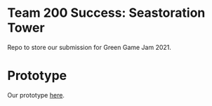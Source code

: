 # Team 200 Success: Seastoration Tower
Repo to store our submission for Green Game Jam 2021.

# Prototype
Our prototype [here](https://thinkofmia.github.io/Team-200-Success-Green-Game-Jam-/).
